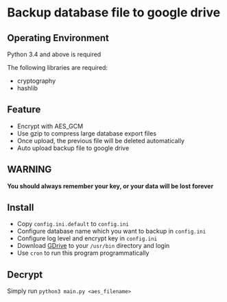 # Backup database file to google drive

## Operating Environment

Python 3.4 and above is required

The following libraries are required:

- cryptography
- hashlib

## Feature

* Encrypt with AES_GCM
* Use gzip to compress large database export files
* Once upload, the previous file will be deleted automatically
* Auto upload backup file to google drive

## WARNING

**You should always remember your key, or your data will be lost forever**

## Install

* Copy `config.ini.default` to `config.ini`
* Configure database name which you want to backup in `config.ini`
* Configure log level and encrypt key in `config.ini`
* Download [GDrive](https://github.com/prasmussen/gdrive) to your `/usr/bin` directory and login
* Use `cron` to run this program programmatically

## Decrypt

Simply run `python3 main.py <aes_filename>`
